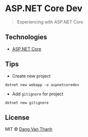# ASP.NET Core Dev

> Experiencing with ASP.NET Core

## Technologies

- [ASP.NET Core](https://learn.microsoft.com/en-us/aspnet/core/getting-started/?view=aspnetcore-8.0&tabs=windows)

## Tips

- Create new project

```
dotnet new webapp -o aspnetcoredev
```

- Add `gitignore` for project

```
dotnet new gitignore
```

## License

MIT © [Dang Van Thanh](https://dangthanh.org)